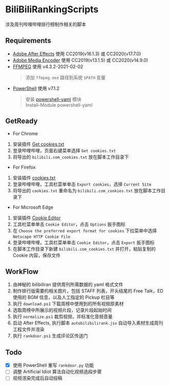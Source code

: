 # BiliBiliRankingScripts

涉及周刊哔哩哔哩排行榜制作相关的脚本

## Requirements

-   [Adobe After Effects](https://www.adobe.com/products/aftereffects.html) 使用 CC2019(v16.1.3) 或 CC2020(v17.7.0)
-   [Adobe Media Encoder](https://www.adobe.com/products/media-encoder.html) 使用 CC2019(v13.1.5) 或 CC2020(v14.9.0)
-   [FFMPEG](https://ffmpeg.org/) 使用 v4.3.2-2021-02-02
    > 添加 `ffmpeg.exe` 路径到系统 `$PATH` 变量
-   [PowerShell](https://github.com/PowerShell/PowerShell) 使用 v7.1.2
    > 安装 [powershell-yaml](https://github.com/cloudbase/powershell-yaml) 模块  
    > Install-Module powershell-yaml

## GetReady

-   For Chrome

1. 安装插件 [Get cookies.txt](https://chrome.google.com/webstore/detail/get-cookiestxt/bgaddhkoddajcdgocldbbfleckgcbcid)
2. 登录哔哩哔哩，页面右键菜单选择 `Get cookies.txt`
3. 将导出的 `bilibili.com_cookies.txt` 放在脚本工作目录下

-   For Firefox

1. 安装插件 [cookies.txt](https://addons.mozilla.org/en-US/firefox/addon/cookies-txt)
2. 登录哔哩哔哩，工具栏菜单单击 `Export cookies`，选择 `Current Site`
3. 将导出的 `cookies.txt` 重命名为 `bilibili.com_cookies.txt` 放在脚本工作目录下

-   For Microsoft Edge

1. 安装插件 [Cookie Editor](https://microsoftedge.microsoft.com/addons/detail/cookie-editor/ajfboaconbpkglpfanbmlfgojgndmhmc)
2. 工具栏菜单单击 `Cookie Editor`，点击 `Options` 扳手图标
3. 在 `Choose the preferred export format for cookies` 下拉菜单中选择 `Netscape HTTP Cookie File`
4. 登录哔哩哔哩，工具栏菜单单击 `Cookie Editor`，点击 `Export` 扳手图标
5. 在脚本工作目录下新建 `bilibili.com_cookies.txt` 并打开，粘贴复制的 Cookie 内容，保存文件

## WorkFlow

1. 由神秘的 bilibiliran 提供周刊所需数据的 yaml 格式文件
2. 制作排行版需要的相关图片，包括 STAFF 列表，开头结尾的 Free Talk，ED 使用的 BGM 信息，以及人工指定的 Pickup 栏目等
3. 执行 `download.ps1` 下载周榜中使用到的所有视频原素材
4. 选取周榜中所展示的视频片段，记录片段起始时间
5. 执行 `normalize.ps1` 裁剪视频，并标准化音频音量
6. 启动 After Effects, 执行脚本 `autobilibilirank.jsx` 自动导入素材生成周刊工程文件并渲染
7. 执行 `rankdoor.ps1` 生成评论区传送门

## Todo

-   [x] 使用 PowerShell 重写 `rankdoor.py` 功能
-   [ ] 调整 Artificial Idiot 算法自动化视频选段步骤
-   [ ] 视频渲染完成后自动投稿
